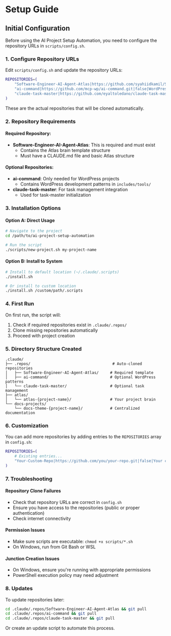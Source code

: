 # Setup Guide

## Initial Configuration

Before using the AI Project Setup Automation, you need to configure the repository URLs in `scripts/config.sh`.

### 1. Configure Repository URLs

Edit `scripts/config.sh` and update the repository URLs:

```bash
REPOSITORIES=(
    "Software-Engineer-AI-Agent-Atlas|https://github.com/syahiidkamil/Software-Engineer-AI-Agent-Atlas.git|true|Atlas brain template structure"
    "ai-command|https://github.com/mcp-wp/ai-command.git|false|WordPress development patterns and tools"
    "claude-task-master|https://github.com/eyaltoledano/claude-task-master.git|false|Task management integration"
)
```

These are the actual repositories that will be cloned automatically.

### 2. Repository Requirements

#### Required Repository:
- **Software-Engineer-AI-Agent-Atlas**: This is required and must exist
  - Contains the Atlas brain template structure
  - Must have a CLAUDE.md file and basic Atlas structure

#### Optional Repositories:
- **ai-command**: Only needed for WordPress projects
  - Contains WordPress development patterns in `includes/tools/`
- **claude-task-master**: For task management integration
  - Used for task-master initialization

### 3. Installation Options

#### Option A: Direct Usage
```bash
# Navigate to the project
cd /path/to/ai-project-setup-automation

# Run the script
./scripts/new-project.sh my-project-name
```

#### Option B: Install to System
```bash
# Install to default location (~/.claude/.scripts)
./install.sh

# Or install to custom location
./install.sh /custom/path/.scripts
```

### 4. First Run

On first run, the script will:
1. Check if required repositories exist in `.claude/.repos/`
2. Clone missing repositories automatically
3. Proceed with project creation

### 5. Directory Structure Created

```
.claude/
├── .repos/                                    # Auto-cloned repositories
│   ├── Software-Engineer-AI-Agent-Atlas/     # Required template
│   ├── ai-command/                           # Optional WordPress patterns  
│   └── claude-task-master/                   # Optional task management
├── atlas/
│   └── atlas-{project-name}/                 # Your project brain
└── docs-projects/
    └── docs-theme-{project-name}/            # Centralized documentation
```

### 6. Customization

You can add more repositories by adding entries to the `REPOSITORIES` array in `config.sh`:

```bash
REPOSITORIES=(
    # Existing entries...
    "Your-Custom-Repo|https://github.com/you/your-repo.git|false|Your custom description"
)
```

### 7. Troubleshooting

#### Repository Clone Failures
- Check that repository URLs are correct in `config.sh`
- Ensure you have access to the repositories (public or proper authentication)
- Check internet connectivity

#### Permission Issues
- Make sure scripts are executable: `chmod +x scripts/*.sh`
- On Windows, run from Git Bash or WSL

#### Junction Creation Issues
- On Windows, ensure you're running with appropriate permissions
- PowerShell execution policy may need adjustment

### 8. Updates

To update repositories later:
```bash
cd .claude/.repos/Software-Engineer-AI-Agent-Atlas && git pull
cd .claude/.repos/ai-command && git pull
cd .claude/.repos/claude-task-master && git pull
```

Or create an update script to automate this process.